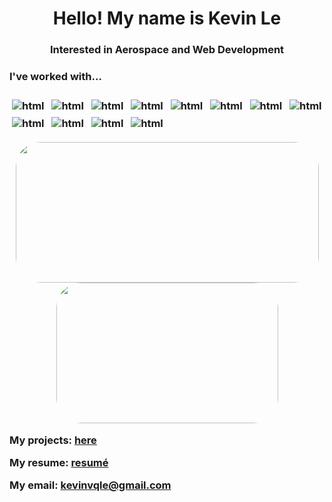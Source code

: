 
<h1 align="center">Hello! My name is Kevin Le </h1>
<h3 align="center"> Interested in Aerospace and Web Development</h3>


<p align="left">
  
<h3> I've worked with... <h3>
<img src="https://img.shields.io/badge/c++-%2300599C.svg?style=for-the-badge&logo=c%2B%2B&logoColor=white" alt="html" style="vertical-align:top; margin:4px">
<img src="https://img.shields.io/badge/css3-%231572B6.svg?style=for-the-badge&logo=css3&logoColor=white" alt="html" style="vertical-align:top; margin:4px">
<img src="https://img.shields.io/badge/html5-%23E34F26.svg?style=for-the-badge&logo=html5&logoColor=white" alt="html" style="vertical-align:top; margin:4px">
<img src="https://img.shields.io/badge/javascript-%23323330.svg?style=for-the-badge&logo=javascript&logoColor=%23F7DF1E" alt="html" style="vertical-align:top; margin:4px">
<img src="https://img.shields.io/badge/php-%23777BB4.svg?style=for-the-badge&logo=php&logoColor=white" alt="html" style="vertical-align:top; margin:4px">
<img src="https://img.shields.io/badge/python-3670A0?style=for-the-badge&logo=python&logoColor=ffdd54" alt="html" style="vertical-align:top; margin:4px">
<img src="https://img.shields.io/badge/r-%23276DC3.svg?style=for-the-badge&logo=r&logoColor=white" alt="html" style="vertical-align:top; margin:4px">
<img src="https://img.shields.io/badge/numpy-%23013243.svg?style=for-the-badge&logo=numpy&logoColor=white" alt="html" style="vertical-align:top; margin:4px">
<img src="https://img.shields.io/badge/pandas-%23150458.svg?style=for-the-badge&logo=pandas&logoColor=white" alt="html" style="vertical-align:top; margin:4px">
<img src="https://img.shields.io/badge/django-%23092E20.svg?style=for-the-badge&logo=django&logoColor=white" alt="html" style="vertical-align:top; margin:4px">
<img src="https://img.shields.io/badge/unrealengine-%23313131.svg?style=for-the-badge&logo=unrealengine&logoColor=white" alt="html" style="vertical-align:top; margin:4px">
<img src="https://img.shields.io/badge/java-%23ED8B00.svg?style=for-the-badge&logo=java&logoColor=white" alt="html" style="vertical-align:top; margin:4px">



</p>

<p align="center">
<img width="485" height="225" src="https://github-readme-stats.vercel.app/api?username=kevinvqle&show_icons=true&theme=tokyonight&include_all_commits=true&hide=stars" style="border-radius:40px;">
<img width="355" height="225" src="https://github-readme-stats.vercel.app/api/top-langs/?username=kevinvqle&theme=tokyonight&layout=compact" style="border-radius:40px;">
</p>
  
<div style="margin-bottom: 10px"> 
  
  <!--Projects-->
  <a>My projects: </a>
  <a href="https://github.com/kevinvqle?tab=repositories"> here</a>
  
  <!--Resume-->
  <a> My resume:  </a>
  <a href="./uploads/file:///C:/Users/kevin/Downloads/Resume_2022.pdf">resumé</a>
  
  <!--Email-->
  <a> My email: kevinvqle@gmail.com</a>
</div> 
